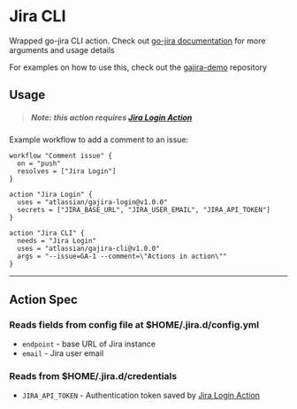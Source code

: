 # Jira CLI
Wrapped go-jira CLI action. Check out [go-jira documentation](https://github.com/Netflix-Skunkworks/go-jira) for more arguments and usage details

For examples on how to use this, check out the [gajira-demo](https://github.com/atlassian/gajira-demo) repository

## Usage

> ##### Note: this action requires [Jira Login Action](https://github.com/marketplace/actions/jira-login)

Example workflow to add a comment to an issue:
```
workflow "Comment issue" {
  on = "push"
  resolves = ["Jira Login"]
}

action "Jira Login" {
  uses = "atlassian/gajira-login@v1.0.0"
  secrets = ["JIRA_BASE_URL", "JIRA_USER_EMAIL", "JIRA_API_TOKEN"]
}

action "Jira CLI" {
  needs = "Jira Login"
  uses = "atlassian/gajira-cli@v1.0.0"
  args = "--issue=GA-1 --comment=\"Actions in action\""
}
```

----
## Action Spec
### Reads fields from config file at $HOME/.jira.d/config.yml
- `endpoint` - base URL of Jira instance
- `email` - Jira user email

### Reads from $HOME/.jira.d/credentials
- `JIRA_API_TOKEN` - Authentication token saved by [Jira Login Action](https://github.com/marketplace/actions/jira-login)
